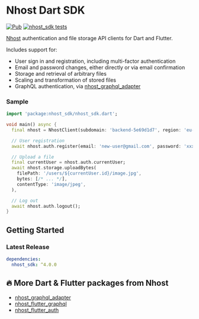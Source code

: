 # Nhost Dart SDK

[![Pub](https://img.shields.io/pub/v/nhost_sdk)](https://pub.dev/packages/nhost_sdk)
[![nhost_sdk tests](https://github.com/nhost/nhost-dart/actions/workflows/test.nhost_sdk.yaml/badge.svg)](https://github.com/nhost/nhost-dart/actions/workflows/test.nhost_sdk.yaml)

[Nhost](https://nhost.io) authentication and file storage API clients for Dart
and Flutter.

Includes support for:

- User sign in and registration, including multi-factor authentication
- Email and password changes, either directly or via email confirmation
- Storage and retrieval of arbitrary files
- Scaling and transformation of stored files
- GraphQL authentication, via
  [nhost_graphql_adapter](https://pub.dev/packages/nhost_graphql_adapter)

### Sample

```dart
import 'package:nhost_sdk/nhost_sdk.dart';

void main() async {
  final nhost = NhostClient(subdomain: 'backend-5e69d1d7', region: 'eu-central-1');

  // User registration
  await nhost.auth.register(email: 'new-user@gmail.com', password: 'xxxxx');

  // Upload a file
  final currentUser = nhost.auth.currentUser;
  await nhost.storage.uploadBytes(
    filePath: '/users/${currentUser.id}/image.jpg',
    bytes: [/* ... */],
    contentType: 'image/jpeg',
  ),

  // Log out
  await nhost.auth.logout();
}
```

## Getting Started

### Latest Release

```yaml
dependencies:
  nhost_sdk: ^4.0.0
```

## 🔥 More Dart & Flutter packages from Nhost

- [nhost_graphql_adapter](https://pub.dev/packages/nhost_graphql_adapter)
- [nhost_flutter_graphql](https://pub.dev/packages/nhost_flutter_graphql)
- [nhost_flutter_auth](https://pub.dev/packages/nhost_flutter_auth)
